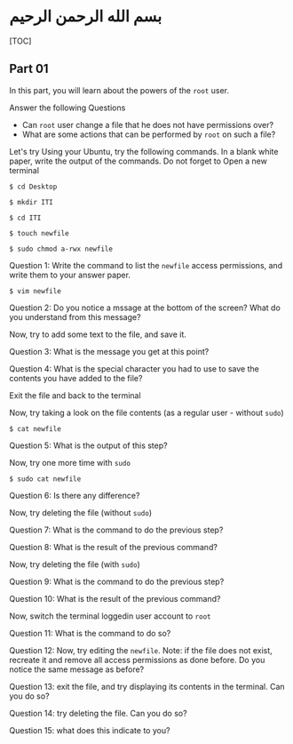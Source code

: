# بسم الله الرحمن الرحيم

[TOC]

## Part 01

In this part, you will learn about the powers of the `root` user.

Answer the following Questions

- Can `root` user change a file that he does not have permissions over?
- What are some actions that can be performed by `root` on such a file?

Let's try
Using your Ubuntu, try the following commands. In a blank white paper, write the output of the commands. Do not forget to Open a new terminal

`$ cd Desktop`

`$ mkdir ITI`

`$ cd ITI`

`$ touch newfile`

`$ sudo chmod a-rwx newfile` 

Question 1: Write the command to list the `newfile` access permissions, and write them to your answer paper.

`$ vim newfile`

Question 2: Do you notice a mssage at the bottom of the screen? What do you understand from this message?

Now, try to add some text to the file, and save it. 

Question 3: What is the message you get at this point?

Question 4: What is the special character you had to use to save the contents you have added to the file?

Exit the file and back to the terminal

Now, try taking a look on the file contents (as a regular user - without `sudo`)

`$ cat newfile`

Question 5: What is the output of this step?

Now, try one more time with `sudo`

`$ sudo cat newfile`

Question 6: Is there any difference?

Now, try deleting the file (without `sudo`)

Question 7: What is the command to do the previous step?

Question 8: What is the result of the previous command?

Now, try deleting the file (with `sudo`)

Question 9: What is the command to do the previous step?

Question 10: What is the result of the previous command?

Now, switch the terminal loggedin user account to `root`

Question 11: What is the command to do so?

Question 12: Now, try editing the `newfile`. Note: if the file does not exist, recreate it and remove all access permissions as done before. Do you notice the same message as before?

Question 13: exit the file, and try displaying its contents in the terminal. Can you do so?

Question 14: try deleting the file. Can you do so?

Question 15: what does this indicate to you?
